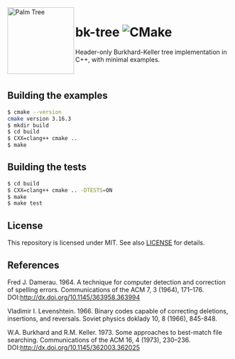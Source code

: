 <img align="left" width="150" height="150" src="https://user-images.githubusercontent.com/24757020/150530071-e3792d5e-700b-4e50-84fe-9948b3afe8fa.png" alt="Palm Tree">

# bk-tree ![CMake](https://github.com/poyea/bk-tree/workflows/CMake/badge.svg)

Header-only Burkhard-Keller tree implementation in C++, with minimal examples.

<br/>

## Building the examples
```bash
$ cmake --version 
cmake version 3.16.3
$ mkdir build
$ cd build
$ CXX=clang++ cmake ..
$ make
```

## Building the tests
```bash
$ cd build
$ CXX=clang++ cmake .. -DTESTS=ON
$ make
$ make test
```

## License
This repository is licensed under MIT. See also [LICENSE](LICENSE) for details.

## References

Fred J. Damerau. 1964. A technique for computer detection and correction of spelling errors. Communications of the ACM 7, 3 (1964), 171–176. DOI:http://dx.doi.org/10.1145/363958.363994 

Vladimir I. Levenshtein. 1966. Binary codes capable of correcting deletions, insertions, and reversals. Soviet physics doklady 10, 8 (1966), 845-848.

W.A. Burkhard and R.M. Keller. 1973. Some approaches to best-match file searching. Communications of the ACM 16, 4 (1973), 230–236. DOI:http://dx.doi.org/10.1145/362003.362025 

